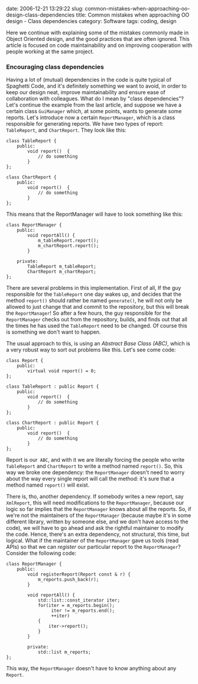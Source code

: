 date: 2006-12-21 13:29:22
slug: common-mistakes-when-approaching-oo-design-class-dependencies
title: Common mistakes when approaching OO design - Class dependencies
category: Software
tags: coding, design

Here we continue with explaining some of the mistakes commonly made in Object
Oriented design, and the good practices that are often ignored. This article is
focused on code maintainability and on improving cooperation with people
working at the same project.

### Encouraging class dependencies

Having a lot of (mutual) dependencies in the code is quite typical of Spaghetti
Code, and it's definitely something we want to avoid, in order to keep our
design neat, improve maintainability and ensure ease of collaboration with
colleagues. What do I mean by "class dependencies"? Let's continue the example
from the last article, and suppose we have a certain class `GuiManager` which,
at some points, wants to generate some reports. Let's introduce now a certain
`ReportManager`, which is a class responsible for generating reports. We have
two types of report: `TableReport`, and `ChartReport`. They look like this:

    class TableReport {
        public:
            void report()  {
                // do something
            }
    };

    class ChartReport {
        public:
            void report()  {
                // do something
            }
    };

This means that the ReportManager will have to look something like this:

    class ReportManager {
        public:
            void reportAll() {
                m_tableReport.report();
                m_chartReport.report();
            }

        private:
            TableReport m_tableReport;
            ChartReport m_chartReport;
    };

There are several problems in this implementation. First of all, If the guy
responsible for the `TableReport` one day wakes up, and decides that the method
`report()` should rather be named `generate()`, he will not only be allowed to
just change that and commit to the repository, but this will break the
`ReportManager`! So after a few hours, the guy responsible for the
`ReportManager` checks out from the repository, builds, and finds out that all
the times he has used the `TableReport` need to be changed. Of course this is
something we don't want to happen.

The usual approach to this, is using an _Abstract Base Class (ABC)_, which is a very robust way to sort out problems like this. Let's see come code:

    class Report {
        public:
            virtual void report() = 0;
    };

    class TableReport : public Report {
        public:
            void report()  {
                // do something
            }
    };

    class ChartReport : public Report {
        public:
            void report()  {
                // do something
            }
    };

Report is our` ABC`, and with it we are literally forcing the people who write
`TableReport` and `ChartReport` to write a method named `report()`. So, this
way we broke one dependency: the `ReportManager` doesn't need to worry about
the way every single report will call the method: it's sure that a method named
`report()` will exist.

There is, tho, another dependency. If somebody writes a new report, say
`XmlReport`, this will need modifications to the `ReportManager`, because our
logic so far implies that the `ReportManager` knows about all the reports. So,
if we're not the maintainers of the `ReportManager` (because maybe it's in some
different library, written by someone else, and we don't have access to the
code), we will have to go ahead and ask the rightful maintainer to modify
the code. Hence, there's an extra dependency, not structural, this time,
but logical. What if the maintainer of the `ReportManager` gave us tools
(read APIs) so that we can _register_ our particular report to the
`ReportManager`? Consider the following code:

    class ReportManager {
        public:
            void registerReport(Report const & r) {
                m_reports.push_back(r);
            }

            void reportAll() {
                std::list::const_iterator iter;
                for(iter = m_reports.begin();
                     iter != m_reports.end();
                     ++iter)
                {
                    iter->report();
                }
            }

            private:
                std::list m_reports;
    };

This way, the `ReportManager` doesn't have to know anything about any `Report`.
